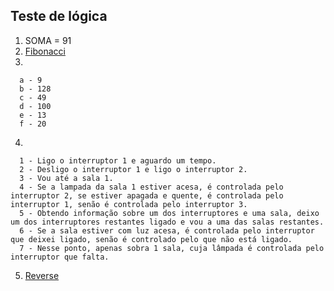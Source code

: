 ## Teste de lógica

1) SOMA = 91
2) [Fibonacci](https://github.com/LeeYooBin/Testes/blob/main/src/fibonacci.js)
3)
```
  a - 9
  b - 128
  c - 49
  d - 100
  e - 13
  f - 20
```
4) 
```
  1 - Ligo o interruptor 1 e aguardo um tempo.
  2 - Desligo o interruptor 1 e ligo o interruptor 2.
  3 - Vou até a sala 1.
  4 - Se a lampada da sala 1 estiver acesa, é controlada pelo interruptor 2, se estiver apagada e quente, é controlada pelo interruptor 1, senão é controlada pelo interruptor 3.
  5 - Obtendo informação sobre um dos interruptores e uma sala, deixo um dos interruptores restantes ligado e vou a uma das salas restantes.
  6 - Se a sala estiver com luz acesa, é controlada pelo interruptor que deixei ligado, senão é controlado pelo que não está ligado.
  7 - Nesse ponto, apenas sobra 1 sala, cuja lâmpada é controlada pelo interruptor que falta.
```
5) [Reverse](https://github.com/LeeYooBin/Testes/blob/main/src/reverse.js)
